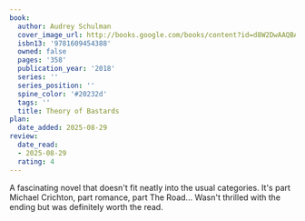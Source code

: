 ```yaml
---
book:
  author: Audrey Schulman
  cover_image_url: http://books.google.com/books/content?id=d8W2DwAAQBAJ&printsec=frontcover&img=1&zoom=1&edge=curl&source=gbs_api
  isbn13: '9781609454388'
  owned: false
  pages: '358'
  publication_year: '2018'
  series: ''
  series_position: ''
  spine_color: '#20232d'
  tags: ''
  title: Theory of Bastards
plan:
  date_added: 2025-08-29
review:
  date_read:
  - 2025-08-29
  rating: 4
---
```

A fascinating novel that doesn't fit neatly into the usual categories. It's part Michael Crichton, part romance, part The Road... Wasn't thrilled with the ending but was definitely worth the read.
